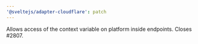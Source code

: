 ```yaml
---
'@sveltejs/adapter-cloudflare': patch
---
```


Allows access of the context variable on platform inside endpoints. Closes #2807.
